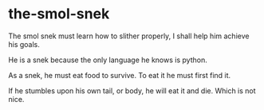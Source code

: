 # the-smol-snek
The smol snek must learn how to slither properly, I shall help him achieve his goals.

He is a snek because the only language he knows is python.

As a snek, he must eat food to survive. To eat it he must first find it.

If he stumbles upon his own tail, or body, he will eat it and die. Which is not nice.
